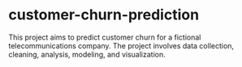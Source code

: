 # customer-churn-prediction
This project aims to predict customer churn for a fictional telecommunications company. The project involves data collection, cleaning, analysis, modeling, and visualization.
